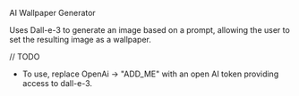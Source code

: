 AI Wallpaper Generator

Uses Dall-e-3 to generate an image based on a prompt, allowing the user to set the resulting image as a wallpaper.

// TODO 

- To use, replace OpenAi -> "ADD_ME" with an open AI token providing access to dall-e-3.
